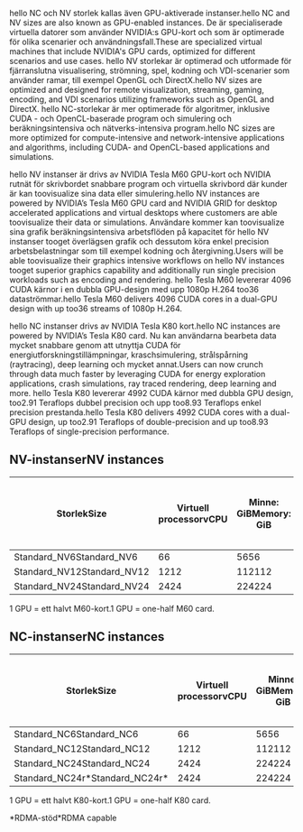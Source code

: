 
<span data-ttu-id="b2728-101">hello NC och NV storlek kallas även GPU-aktiverade instanser.</span><span class="sxs-lookup"><span data-stu-id="b2728-101">hello NC and NV sizes are also known as GPU-enabled instances.</span></span> <span data-ttu-id="b2728-102">De är specialiserade virtuella datorer som använder NVIDIA:s GPU-kort och som är optimerade för olika scenarier och användningsfall.</span><span class="sxs-lookup"><span data-stu-id="b2728-102">These are specialized virtual machines that include NVIDIA's GPU cards, optimized for different scenarios and use cases.</span></span> <span data-ttu-id="b2728-103">hello NV storlekar är optimerad och utformade för fjärranslutna visualisering, strömning, spel, kodning och VDI-scenarier som använder ramar, till exempel OpenGL och DirectX.</span><span class="sxs-lookup"><span data-stu-id="b2728-103">hello NV sizes are optimized and designed for remote visualization, streaming, gaming, encoding, and VDI scenarios utilizing frameworks such as OpenGL and DirectX.</span></span> <span data-ttu-id="b2728-104">hello NC-storlekar är mer optimerade för algoritmer, inklusive CUDA - och OpenCL-baserade program och simulering och beräkningsintensiva och nätverks-intensiva program.</span><span class="sxs-lookup"><span data-stu-id="b2728-104">hello NC sizes are more optimized for compute-intensive and network-intensive applications and algorithms, including CUDA- and OpenCL-based applications and simulations.</span></span> 


<span data-ttu-id="b2728-105">hello NV instanser är drivs av NVIDIA Tesla M60 GPU-kort och NVIDIA rutnät för skrivbordet snabbare program och virtuella skrivbord där kunder är kan toovisualize sina data eller simulering.</span><span class="sxs-lookup"><span data-stu-id="b2728-105">hello NV instances are powered by NVIDIA’s Tesla M60 GPU card and NVIDIA GRID for desktop accelerated applications and virtual desktops where customers are able toovisualize their data or simulations.</span></span> <span data-ttu-id="b2728-106">Användare kommer kan toovisualize sina grafik beräkningsintensiva arbetsflöden på kapacitet för hello NV instanser tooget överlägsen grafik och dessutom köra enkel precision arbetsbelastningar som till exempel kodning och återgivning.</span><span class="sxs-lookup"><span data-stu-id="b2728-106">Users will be able toovisualize their graphics intensive workflows on hello NV instances tooget superior graphics capability and additionally run single precision workloads such as encoding and rendering.</span></span> <span data-ttu-id="b2728-107">hello Tesla M60 levererar 4096 CUDA kärnor i en dubbla GPU-design med upp 1080p H.264 too36 dataströmmar.</span><span class="sxs-lookup"><span data-stu-id="b2728-107">hello Tesla M60 delivers 4096 CUDA cores in a dual-GPU design with up too36 streams of 1080p H.264.</span></span> 

<span data-ttu-id="b2728-108">hello NC instanser drivs av NVIDIA Tesla K80 kort.</span><span class="sxs-lookup"><span data-stu-id="b2728-108">hello NC instances are powered by NVIDIA’s Tesla K80 card.</span></span> <span data-ttu-id="b2728-109">Nu kan användarna bearbeta data mycket snabbare genom att utnyttja CUDA för energiutforskningstillämpningar, kraschsimulering, strålspårning (raytracing), deep learning och mycket annat.</span><span class="sxs-lookup"><span data-stu-id="b2728-109">Users can now crunch through data much faster by leveraging CUDA for energy exploration applications, crash simulations, ray traced rendering, deep learning and more.</span></span> <span data-ttu-id="b2728-110">hello Tesla K80 levererar 4992 CUDA kärnor med dubbla GPU design, too2.91 Teraflops dubbel precision och upp too8.93 Teraflops enkel precision prestanda.</span><span class="sxs-lookup"><span data-stu-id="b2728-110">hello Tesla K80 delivers 4992 CUDA cores with a dual-GPU design, up too2.91 Teraflops of double-precision and up too8.93 Teraflops of single-precision performance.</span></span>

## <a name="nv-instances"></a><span data-ttu-id="b2728-111">NV-instanser</span><span class="sxs-lookup"><span data-stu-id="b2728-111">NV instances</span></span>

| <span data-ttu-id="b2728-112">Storlek</span><span class="sxs-lookup"><span data-stu-id="b2728-112">Size</span></span> | <span data-ttu-id="b2728-113">Virtuell processor</span><span class="sxs-lookup"><span data-stu-id="b2728-113">vCPU</span></span> | <span data-ttu-id="b2728-114">Minne: GiB</span><span class="sxs-lookup"><span data-stu-id="b2728-114">Memory: GiB</span></span> | <span data-ttu-id="b2728-115">Temporär lagring (SSD) GiB</span><span class="sxs-lookup"><span data-stu-id="b2728-115">Temp storage (SSD) GiB</span></span> | <span data-ttu-id="b2728-116">GPU</span><span class="sxs-lookup"><span data-stu-id="b2728-116">GPU</span></span> | <span data-ttu-id="b2728-117">Maximalt antal datadiskar</span><span class="sxs-lookup"><span data-stu-id="b2728-117">Maximum data disks</span></span> |
| --- | --- | --- | --- | --- | --- |
| <span data-ttu-id="b2728-118">Standard_NV6</span><span class="sxs-lookup"><span data-stu-id="b2728-118">Standard_NV6</span></span> |<span data-ttu-id="b2728-119">6</span><span class="sxs-lookup"><span data-stu-id="b2728-119">6</span></span> |<span data-ttu-id="b2728-120">56</span><span class="sxs-lookup"><span data-stu-id="b2728-120">56</span></span> |<span data-ttu-id="b2728-121">380</span><span class="sxs-lookup"><span data-stu-id="b2728-121">380</span></span> | <span data-ttu-id="b2728-122">1</span><span class="sxs-lookup"><span data-stu-id="b2728-122">1</span></span> | <span data-ttu-id="b2728-123">8</span><span class="sxs-lookup"><span data-stu-id="b2728-123">8</span></span> |
| <span data-ttu-id="b2728-124">Standard_NV12</span><span class="sxs-lookup"><span data-stu-id="b2728-124">Standard_NV12</span></span> |<span data-ttu-id="b2728-125">12</span><span class="sxs-lookup"><span data-stu-id="b2728-125">12</span></span> |<span data-ttu-id="b2728-126">112</span><span class="sxs-lookup"><span data-stu-id="b2728-126">112</span></span> |<span data-ttu-id="b2728-127">680</span><span class="sxs-lookup"><span data-stu-id="b2728-127">680</span></span> | <span data-ttu-id="b2728-128">2</span><span class="sxs-lookup"><span data-stu-id="b2728-128">2</span></span> | <span data-ttu-id="b2728-129">16</span><span class="sxs-lookup"><span data-stu-id="b2728-129">16</span></span> |
| <span data-ttu-id="b2728-130">Standard_NV24</span><span class="sxs-lookup"><span data-stu-id="b2728-130">Standard_NV24</span></span> |<span data-ttu-id="b2728-131">24</span><span class="sxs-lookup"><span data-stu-id="b2728-131">24</span></span> |<span data-ttu-id="b2728-132">224</span><span class="sxs-lookup"><span data-stu-id="b2728-132">224</span></span> |<span data-ttu-id="b2728-133">1440</span><span class="sxs-lookup"><span data-stu-id="b2728-133">1440</span></span> | <span data-ttu-id="b2728-134">4</span><span class="sxs-lookup"><span data-stu-id="b2728-134">4</span></span> | <span data-ttu-id="b2728-135">32</span><span class="sxs-lookup"><span data-stu-id="b2728-135">32</span></span> |

<span data-ttu-id="b2728-136">1 GPU = ett halvt M60-kort.</span><span class="sxs-lookup"><span data-stu-id="b2728-136">1 GPU = one-half M60 card.</span></span>

## <a name="nc-instances"></a><span data-ttu-id="b2728-137">NC-instanser</span><span class="sxs-lookup"><span data-stu-id="b2728-137">NC instances</span></span>

| <span data-ttu-id="b2728-138">Storlek</span><span class="sxs-lookup"><span data-stu-id="b2728-138">Size</span></span> | <span data-ttu-id="b2728-139">Virtuell processor</span><span class="sxs-lookup"><span data-stu-id="b2728-139">vCPU</span></span> | <span data-ttu-id="b2728-140">Minne: GiB</span><span class="sxs-lookup"><span data-stu-id="b2728-140">Memory: GiB</span></span> | <span data-ttu-id="b2728-141">Temporär lagring (SSD) GiB</span><span class="sxs-lookup"><span data-stu-id="b2728-141">Temp storage (SSD) GiB</span></span> | <span data-ttu-id="b2728-142">GPU</span><span class="sxs-lookup"><span data-stu-id="b2728-142">GPU</span></span> | <span data-ttu-id="b2728-143">Maximalt antal datadiskar</span><span class="sxs-lookup"><span data-stu-id="b2728-143">Maximum data disks</span></span> |
| --- | --- | --- | --- | --- | --- |
| <span data-ttu-id="b2728-144">Standard_NC6</span><span class="sxs-lookup"><span data-stu-id="b2728-144">Standard_NC6</span></span> |<span data-ttu-id="b2728-145">6</span><span class="sxs-lookup"><span data-stu-id="b2728-145">6</span></span> |<span data-ttu-id="b2728-146">56</span><span class="sxs-lookup"><span data-stu-id="b2728-146">56</span></span> | <span data-ttu-id="b2728-147">380</span><span class="sxs-lookup"><span data-stu-id="b2728-147">380</span></span> | <span data-ttu-id="b2728-148">1</span><span class="sxs-lookup"><span data-stu-id="b2728-148">1</span></span> | <span data-ttu-id="b2728-149">8</span><span class="sxs-lookup"><span data-stu-id="b2728-149">8</span></span> |
| <span data-ttu-id="b2728-150">Standard_NC12</span><span class="sxs-lookup"><span data-stu-id="b2728-150">Standard_NC12</span></span> |<span data-ttu-id="b2728-151">12</span><span class="sxs-lookup"><span data-stu-id="b2728-151">12</span></span> |<span data-ttu-id="b2728-152">112</span><span class="sxs-lookup"><span data-stu-id="b2728-152">112</span></span> | <span data-ttu-id="b2728-153">680</span><span class="sxs-lookup"><span data-stu-id="b2728-153">680</span></span> | <span data-ttu-id="b2728-154">2</span><span class="sxs-lookup"><span data-stu-id="b2728-154">2</span></span> | <span data-ttu-id="b2728-155">16</span><span class="sxs-lookup"><span data-stu-id="b2728-155">16</span></span> |
| <span data-ttu-id="b2728-156">Standard_NC24</span><span class="sxs-lookup"><span data-stu-id="b2728-156">Standard_NC24</span></span> |<span data-ttu-id="b2728-157">24</span><span class="sxs-lookup"><span data-stu-id="b2728-157">24</span></span> |<span data-ttu-id="b2728-158">224</span><span class="sxs-lookup"><span data-stu-id="b2728-158">224</span></span> | <span data-ttu-id="b2728-159">1440</span><span class="sxs-lookup"><span data-stu-id="b2728-159">1440</span></span> | <span data-ttu-id="b2728-160">4</span><span class="sxs-lookup"><span data-stu-id="b2728-160">4</span></span> | <span data-ttu-id="b2728-161">32</span><span class="sxs-lookup"><span data-stu-id="b2728-161">32</span></span> |
| <span data-ttu-id="b2728-162">Standard_NC24r*</span><span class="sxs-lookup"><span data-stu-id="b2728-162">Standard_NC24r*</span></span> |<span data-ttu-id="b2728-163">24</span><span class="sxs-lookup"><span data-stu-id="b2728-163">24</span></span> |<span data-ttu-id="b2728-164">224</span><span class="sxs-lookup"><span data-stu-id="b2728-164">224</span></span> | <span data-ttu-id="b2728-165">1440</span><span class="sxs-lookup"><span data-stu-id="b2728-165">1440</span></span> | <span data-ttu-id="b2728-166">4</span><span class="sxs-lookup"><span data-stu-id="b2728-166">4</span></span> | <span data-ttu-id="b2728-167">32</span><span class="sxs-lookup"><span data-stu-id="b2728-167">32</span></span> |

<span data-ttu-id="b2728-168">1 GPU = ett halvt K80-kort.</span><span class="sxs-lookup"><span data-stu-id="b2728-168">1 GPU = one-half K80 card.</span></span>

<span data-ttu-id="b2728-169">*RDMA-stöd</span><span class="sxs-lookup"><span data-stu-id="b2728-169">*RDMA capable</span></span>


